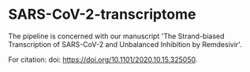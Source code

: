 # SARS-CoV-2-transcriptome

The pipeline is concerned with our manuscript 'The Strand-biased Transcription of SARS-CoV-2 and Unbalanced Inhibition by Remdesivir'. 

For citation:
doi: https://doi.org/10.1101/2020.10.15.325050.
